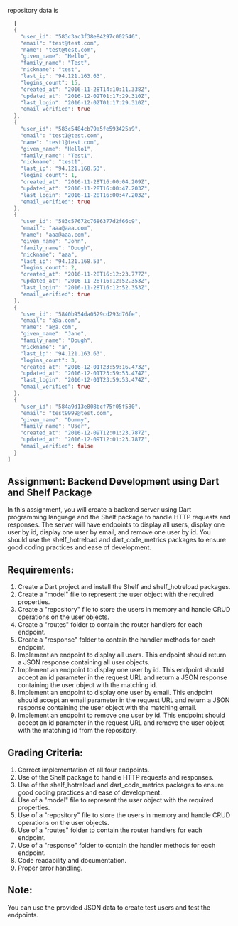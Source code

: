 repository data is 

```dart
  [
  {
    "user_id": "583c3ac3f38e84297c002546",
    "email": "test@test.com",
    "name": "test@test.com",
    "given_name": "Hello",
    "family_name": "Test",
    "nickname": "test",
    "last_ip": "94.121.163.63",
    "logins_count": 15,
    "created_at": "2016-11-28T14:10:11.338Z",
    "updated_at": "2016-12-02T01:17:29.310Z",
    "last_login": "2016-12-02T01:17:29.310Z",
    "email_verified": true
  },
  {
    "user_id": "583c5484cb79a5fe593425a9",
    "email": "test1@test.com",
    "name": "test1@test.com",
    "given_name": "Hello1",
    "family_name": "Test1",
    "nickname": "test1",
    "last_ip": "94.121.168.53",
    "logins_count": 1,
    "created_at": "2016-11-28T16:00:04.209Z",
    "updated_at": "2016-11-28T16:00:47.203Z",
    "last_login": "2016-11-28T16:00:47.203Z",
    "email_verified": true
  },
  {
    "user_id": "583c57672c7686377d2f66c9",
    "email": "aaa@aaa.com",
    "name": "aaa@aaa.com",
    "given_name": "John",
    "family_name": "Dough",
    "nickname": "aaa",
    "last_ip": "94.121.168.53",
    "logins_count": 2,
    "created_at": "2016-11-28T16:12:23.777Z",
    "updated_at": "2016-11-28T16:12:52.353Z",
    "last_login": "2016-11-28T16:12:52.353Z",
    "email_verified": true
  },
  {
    "user_id": "5840b954da0529cd293d76fe",
    "email": "a@a.com",
    "name": "a@a.com",
    "given_name": "Jane",
    "family_name": "Dough",
    "nickname": "a",
    "last_ip": "94.121.163.63",
    "logins_count": 3,
    "created_at": "2016-12-01T23:59:16.473Z",
    "updated_at": "2016-12-01T23:59:53.474Z",
    "last_login": "2016-12-01T23:59:53.474Z",
    "email_verified": true
  },
  {
    "user_id": "584a9d13e808bcf75f05f580",
    "email": "test9999@test.com",
    "given_name": "Dummy",
    "family_name": "User",
    "created_at": "2016-12-09T12:01:23.787Z",
    "updated_at": "2016-12-09T12:01:23.787Z",
    "email_verified": false
  }
]
```

## Assignment: Backend Development using Dart and Shelf Package

In this assignment, you will create a backend server using Dart programming language and the Shelf package to handle HTTP requests and responses. The server will have endpoints to display all users, display one user by id, display one user by email, and remove one user by id. You should use the shelf_hotreload and dart_code_metrics packages to ensure good coding practices and ease of development.

## Requirements:
1. Create a Dart project and install the Shelf and shelf_hotreload packages.
2. Create a "model" file to represent the user object with the required properties.
3. Create a "repository" file to store the users in memory and handle CRUD operations on the user objects.
4. Create a "routes" folder to contain the router handlers for each endpoint.
5. Create a "response" folder to contain the handler methods for each endpoint.
6. Implement an endpoint to display all users. This endpoint should return a JSON response containing all user objects.
7. Implement an endpoint to display one user by id. This endpoint should accept an id parameter in the request URL and return a JSON response containing the user object with the matching id.
8. Implement an endpoint to display one user by email. This endpoint should accept an email parameter in the request URL and return a JSON response containing the user object with the matching email.
9. Implement an endpoint to remove one user by id. This endpoint should accept an id parameter in the request URL and remove the user object with the matching id from the repository.

## Grading Criteria:
1. Correct implementation of all four endpoints.
2. Use of the Shelf package to handle HTTP requests and responses.
3. Use of the shelf_hotreload and dart_code_metrics packages to ensure good coding practices and ease of development.
4. Use of a "model" file to represent the user object with the required properties.
5. Use of a "repository" file to store the users in memory and handle CRUD operations on the user objects.
6. Use of a "routes" folder to contain the router handlers for each endpoint.
7. Use of a "response" folder to contain the handler methods for each endpoint.
8. Code readability and documentation.
9. Proper error handling.

## Note:
You can use the provided JSON data to create test users and test the endpoints.
